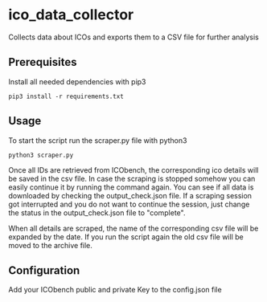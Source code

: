 # ico_data_collector
Collects data about ICOs and exports them to a CSV file for further analysis

## Prerequisites
Install all needed dependencies with pip3
```
pip3 install -r requirements.txt
```

## Usage
To start the script run the scraper.py file with python3
```
python3 scraper.py
```

Once all IDs are retrieved from ICObench, the corresponding ico details will be saved in the csv file. In case the scraping is stopped somehow you can easily continue it by running the command again. You can see if all data is downloaded by checking the output_check.json file. If a scraping session got interrupted and you do not want to continue the session, just change the status in the output_check.json file to "complete".

When all details are scraped, the name of the corresponding csv file will be expanded by the date. 
If you run the script again the old csv file will be moved to the archive file.

## Configuration
Add your ICObench public and private Key to the config.json file